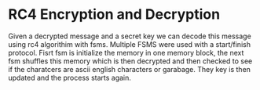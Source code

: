 # RC4 Encryption and Decryption
Given a decrypted message and a secret key we can decode this message using rc4 algorithim with fsms. Multiple FSMS were used with a start/finish protocol.
Fisrt fsm is initialize the memory in one memory block, the next fsm shuffles this memory which is then decrypted and then checked to see if the charatcers are ascii english characters or garabage. They key is then updated and the process starts again.
